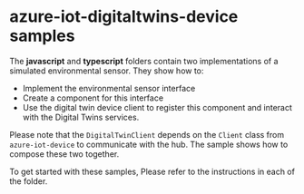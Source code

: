 # azure-iot-digitaltwins-device samples

The **javascript** and **typescript** folders contain two implementations of a simulated environmental sensor.
They show how to:

- Implement the environmental sensor interface
- Create a component for this interface
- Use the digital twin device client to register this component and interact with the Digital Twins services.

Please note that the `DigitalTwinClient` depends on the `Client` class from `azure-iot-device` to communicate with the hub. The sample shows how to compose these two together.

To get started with these samples, Please refer to the instructions in each of the folder.
